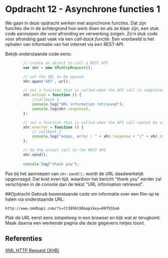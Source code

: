 # Opdracht 12 - Asynchrone functies 1

We gaan in deze opdracht werken met asynchrone functies. Dat zijn functies die in de achtergrond hun werk doen en 
als ze klaar zijn, een stuk code aanroepen die voor afronding en verwerking zorgen. Zo'n stuk code voor afronding
gaat vaak via een *call-back functie*. Een voorbeeld is het ophalen van informatie van het internet via een REST-API.

Bekijk onderstaande code eens:

```javascript
        // create an object to call a REST API
        var xhr = new XMLHttpRequest();

        // set the URL to be opened
        xhr.open('GET', url);

        // set a function that is called when the API call is completed without errors
        xhr.onload = function () {
            //callback 1
            console.log("URL information retrieved");
            console.log(xhr.response);
        };

        // set a function that is called when the API call cannot be completed.
        xhr.onerror = function () {
            // callback 2
            console.log("ooops, error : " + xhr.response + "/" + xhr.status);
        };

        // do the actual call to the REST API
        xhr.send();
        
        console.log("thank you");

```

Pas bij het aanroepen van `xhr.send();`  wordt de URL daadwerkelijk opgevraagd. Dat kost even tijd, waardoor het bericht
"thank you" eerder zal verschijnen in de console dan de tekst "URL information retrieved".

##Opdracht
Gebruik bovenstaande code om informatie over een film op te halen via onderstaande URL:
```text
http://www.omdbapi.com/?i=tt3896198&apikey=89f91ba6
```

Plak de URL eerst eens simpelweg in een browser en kijk wat er terugkomt. Maak daarna een werkende pagina die deze gegevens 
netjes toont. 

## Referenties
[XML HTTP Request (XHR)](https://developer.mozilla.org/nl/docs/Web/API/XMLHttpRequest)
